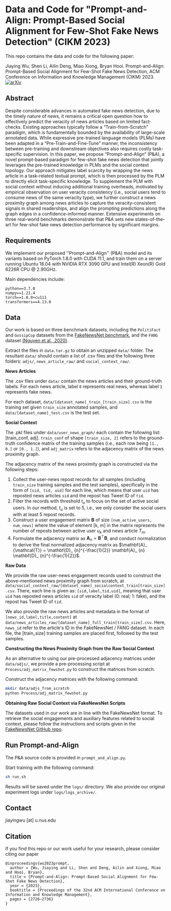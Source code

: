 # Data and Code for "Prompt-and-Align: Prompt-Based Social Alignment for Few-Shot Fake News Detection" (CIKM 2023)

This repo contains the data and code for the following paper:

Jiaying Wu, Shen Li, Ailin Deng, Miao Xiong, Bryan Hooi. Prompt-and-Align: Prompt-Based Social Alignment for Few-Shot Fake News Detection, ACM Conference on Information and Knowledge Management (CIKM) 2023. [![arXiv](https://img.shields.io/badge/arXiv-2309.16424-b31b1b.svg)](https://arxiv.org/abs/2309.16424)

## Abstract

Despite considerable advances in automated fake news detection, due to the timely nature of news, it remains a critical open question how to effectively predict the veracity of news articles based on limited fact-checks. Existing approaches typically follow a “Train-from-Scratch” paradigm, which is fundamentally bounded by the availability of large-scale annotated data. While expressive pre-trained language models (PLMs) have been adapted in a “Pre-Train-and-Fine-Tune” manner, the inconsistency between pre-training and downstream objectives also requires costly task-specific supervision. In this paper, we propose “Prompt-and-Align” (P&A), a novel prompt-based paradigm for few-shot fake news detection that jointly leverages the pre-trained knowledge in PLMs and the social context topology. Our approach mitigates label scarcity by wrapping the news article in a task-related textual prompt, which is then processed by the PLM to directly elicit task-specific knowledge. To supplement the PLM with social context without inducing additional training overheads, motivated by empirical observation on user veracity consistency (i.e., social users tend to consume news of the same veracity type), we further construct a news proximity graph among news articles to capture the veracity-consistent signals in shared readerships, and align the prompting predictions along the graph edges in a confidence-informed manner. Extensive experiments on three real-world benchmarks demonstrate that P&A sets new states-of-the-art for few-shot fake news detection performance by significant margins. 


## Requirements
We implement our proposed ''Prompt-and-Align'' (P&A) model and its variants based on PyTorch 1.8.0 with CUDA 11.1, and train them on a server running Ubuntu 18.04 with NVIDIA RTX 3090 GPU and Intel(R) Xeon(R) Gold 6226R CPU @ 2.90GHz.

Main dependencies include:

```
python==3.7.0
numpy==1.21.4
torch==1.8.0+cu111
transformers==4.13.0
```

## Data

Our work is based on three benchmark datasets, including the `PolitiFact` and `GossipCop` datasets from the [FakeNewsNet benchmark](https://github.com/KaiDMML/FakeNewsNet), and the `FANG` dataset [(Nguyen et al., 2020)](https://github.com/nguyenvanhoang7398/FANG).

Extract the files in `data.tar.gz` to obtain an unzipped `data/` folder. The resultant `data/` should contain a list of .csv files and the following three folders: `adjs/`, `news_article_raw/` and `social_context_raw/`. 

**News Articles**

The .csv files under `data/` contain the news articles and their ground-truth labels. For each news article, label `0` represents real news, whereas label `1` represents fake news.

For each dataset, `data/[dataset_name]_train_[train_size].csv` is the training set given `train_size` annotated samples, and `data/[dataset_name]_test.csv` is the test set.

**Social Context**

The .pkl files under `data/user_news_graph/` each contain the following list: [train_conf, adj]. `train_conf` of shape `[train_size, 2]` refers to the ground-truth confidence matrix of the training samples (i.e., each row being `[1., 0.]` or `[0., 1.]`), and `adj_matrix` refers to the adjacency matrix of the news proximity graph.

The adjacency matrix of the news proximity graph is constructed via the following steps:

1. Collect the user-news repost records for all samples (including `train_size` training samples and the test samples), specifically in the form of `[sid, tid, uid]` for each line, which means that user `uid` has reposted news articles `sid` and the repost has Tweet ID of `tid`.
2. Filter the records with threshold $t_u$ to focus on the set of active social users. In our method, $t_u$ is set to 5, i.e., we only consider the social users with at least 5 repost records.
3. Construct a user engagement matrix $\mathbf{B}$ of size `[num_active_users, num_news]` where the value of element [k, m] in the matrix represents the number of reposts between active user $u_k$ and news article $T_m$.
4. Formulate the adjacency matrix as $\mathbf{A}_ {n}=\mathbf{B}^\top \mathbf{B}$, and conduct normalization to derive the final normalized adjacency matrix as $\mathbf{A}_ {\mathcal{T}} = \mathbf{D}_ {n}^{-\frac{1}{2}} \mathbf{A}_ {n} \mathbf{D}_ {n}^{-\frac{1}{2}}$.


**Raw Data**

We provide the raw user-news engagement records used to construct the above-mentioned news proximity graph from scratch, at `data/social_context_raw/[dataset_name]_socialcontext_train[train_size].csv`. There, each line is given as: `[sid,label,tid,uid]`, meaning that user `uid` has reposted news articles `sid` of veracity label (0: real; 1: fake), and the repost has Tweet ID of `tid`.

We also provide the raw news articles and metadata in the format of `[news_id,label,title,content]` at `data/news_articles_raw/[dataset_name]_full_train[train_size].csv`. Here, `news_id` refer to the article's ID in the FakeNewsNet / FANG dataset. In each file, the [train_size] training samples are placed first, followed by the test samples.

**Constructing the News Proximity Graph from the Raw Social Context** 

As an alternative to using our pre-processed adjacency matrices under `data/adjs/`, we provide a pre-processing script at `Process/adj_matrix_fewshot.py` to construct the matrices from scratch.  

Construct the adjacency matrices with the following command:

```bash
mkdir data/adjs_from_scratch
python Process/adj_matrix_fewshot.py
```

**Obtaining Raw Social Context via FakeNewsNet Scripts** 

The datasets used in our work are in line with the FakeNewsNet format. To retrieve the social engagements and auxiliary features related to social context, please follow the instructions and scripts given in the [FakeNewsNet GitHub repo](https://github.com/KaiDMML/FakeNewsNet).


## Run Prompt-and-Align

The P&A source code is provided in `prompt_and_align.py`. 

Start training with the following command:

```bash
sh run.sh
```


Results will be saved under the `logs/` directory. We also provide our original experiment logs under `logs/logs_archive/`.

## Contact

jiayingwu [at] u.nus.edu

## Citation

If you find this repo or our work useful for your research, please consider citing our paper

```
@inproceedings{wu2023prompt,
  author = {Wu, Jiaying and Li, Shen and Deng, Ailin and Xiong, Miao and Hooi, Bryan},
  title = {Prompt-and-Align: Prompt-Based Social Alignment for Few-Shot Fake News Detection},
  year = {2023},
  booktitle = {Proceedings of the 32nd ACM International Conference on Information and Knowledge Management},
  pages = {2726–2736}
}

```